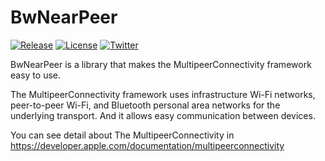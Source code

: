 # BwNearPeer

[![Release](https://img.shields.io/github/v/release/BlueEventHorizon/BwNearPeer)](https://github.com/BlueEventHorizon/BwNearPeer/releases/latest)
[![License](https://img.shields.io/github/license/BlueEventHorizon/BwNearPeer)](https://github.com/BlueEventHorizon/BwNearPeer/blob/main/LICENSE)
[![Twitter](https://img.shields.io/twitter/follow/k2_moons?style=social)](https://twitter.com/k2_moons)

BwNearPeer is a library that makes the MultipeerConnectivity framework easy to use. 

The MultipeerConnectivity framework uses infrastructure Wi-Fi networks, peer-to-peer Wi-Fi, and Bluetooth personal area networks for the underlying transport.
And it allows easy communication between devices.

You can see detail about The MultipeerConnectivity in https://developer.apple.com/documentation/multipeerconnectivity